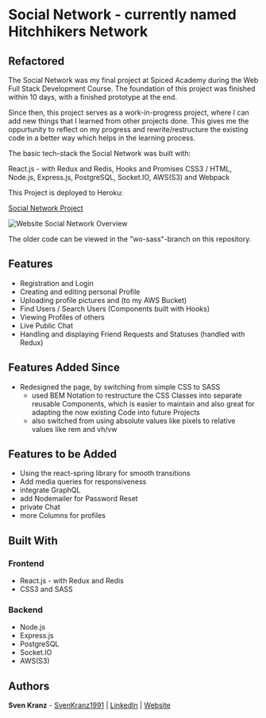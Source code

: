 # Social Network - currently named Hitchhikers Network

## Refactored

The Social Network was my final project at Spiced Academy during the Web Full Stack Development Course.
The foundation of this project was finished within 10 days, with a finished prototype at the end.

Since then, this project serves as a work-in-progress project, where I can add new things that I learned from other projects done. This gives me the oppurtunity to reflect on my progress and rewrite/restructure the existing code in a better way which helps in the learning process.

The basic tech-stack the Social Network was built with:

React.js - with Redux and Redis, Hooks and Promises
CSS3 / HTML, Node.js, Express.js, PostgreSQL, Socket.IO, AWS(S3) and Webpack

This Project is deployed to Heroku:

[Social Network Project](https://thepolitenetwork.herokuapp.com)

![Website Social Network Overview](readme-material/SocialNetwork-Overlook.gif)

The older code can be viewed in the "wo-sass"-branch on this repository.

## Features

-   Registration and Login
-   Creating and editing personal Profile
-   Uploading profile pictures and (to my AWS Bucket)
-   Find Users / Search Users (Components built with Hooks)
-   Viewing Profiles of others
-   Live Public Chat
-   Handling and displaying Friend Requests and Statuses (handled with Redux)

## Features Added Since

-   Redesigned the page, by switching from simple CSS to SASS
    -   used BEM Notation to restructure the CSS Classes into separate reusable Components, which is easier to maintain and also great for adapting the now existing Code into future Projects
    -   also switched from using absolute values like pixels to relative values like rem and vh/vw

## Features to be Added

-   Using the react-spring library for smooth transitions
-   Add media queries for responsiveness
-   integrate GraphQL
-   add Nodemailer for Password Reset
-   private Chat
-   more Columns for profiles

## Built With

### Frontend

-   React.js - with Redux and Redis
-   CSS3 and SASS

### Backend

-   Node.js
-   Express.js
-   PostgreSQL
-   Socket.IO
-   AWS(S3)

## Authors

**Sven Kranz** - [SvenKranz1991](https://github.com/SvenKranz1991) | [LinkedIn](https://www.linkedin.com/in/sven-kranz-a2389318b/) | [Website](www.google.com)
